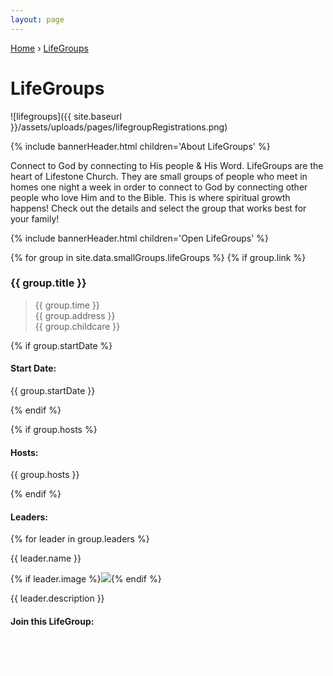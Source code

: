 ```yaml
---
layout: page
---
```


<p id="breadcrumbs">
  <a href="{{ site.baseurl }}/">Home</a> &rsaquo; <a href="{{ site.baseurl }}/lifegroups/">LifeGroups</a>
</p>

<style>
.Lifegroup__Leader_Section {
  margin-bottom: 2.5em;
  padding-bottom: 1em;
  border-bottom: 5px solid {{site.data.colors.GREEN}};
}
.Lifegroup__Leader_Section:last-child {
  border-bottom: none;
}
.Lifegroup__Register {
  display: inline-block;
  margin-top: 20px;
  margin-bottom: 20px;
  padding: 10px 20px;
  background: {{site.data.colors.GREEN}};
  border-radius: 10px;
}
.Lifegroup__Register a {
  display: block;
  height: 100%;
  width: 100%;
  color: #FFF;
  text-decoration: none;
}
</style>

# LifeGroups

![lifegroups]({{ site.baseurl }}/assets/uploads/pages/lifegroupRegistrations.png)

{% include bannerHeader.html children='About LifeGroups' %}

Connect to God by connecting to His people & His Word. LifeGroups are the heart of Lifestone Church. They are small groups of people who meet in homes one night a week in order to connect to God by connecting other people who love Him and to the Bible. This is where spiritual growth happens! Check out the details and select the group that works best for your family!

{% include bannerHeader.html children='Open LifeGroups' %}

<div>
{% for group in site.data.smallGroups.lifeGroups %}
{% if group.link %}
<div class='Lifegroup__Leader_Section'>
<h3>{{ group.title }}</h3>

<blockquote>
{{ group.time }}
<br/>
{{ group.address }}
<br/>
{{ group.childcare }}
</blockquote>

{% if group.startDate %}
<h4>Start Date:</h4>
<p>{{ group.startDate }}</p>
{% endif %}

{% if group.hosts %}
<h4>Hosts:</h4>
<p>{{ group.hosts }}</p>
{% endif %}

<h4>Leaders:</h4>
{% for leader in group.leaders %}
<p>{{ leader.name }}</p>

{% if leader.image %}<img class="small left rounded" src="{{site.baseurl}}{{ leader.image }}"/>{% endif %}
<p>{{ leader.description }}</p>
<div style="clear: both;"></div>

<h4>Join this LifeGroup:</h4>
<div class="Lifegroup__Register">
  <a href="{{group.link}}" target="_blank">Sign Up</a>
</div>

<div style="clear: both;"></div>
{% endfor %}
</div>
{% endif %}
{% endfor %}
</div>

{% include bannerHeader.html children='5 Reasons to Join a LifeGroup!' %}

1. You will begin to really feel like part of God´s family.
1. You will understand the Bible better in a small group.
1. Prayer will become more meaningful to you.
1. You will have friends with whom to share both your joys and burdens.
1. You will have a natural way to share Jesus with neighbors, friends, relatives, and at co-workers.

